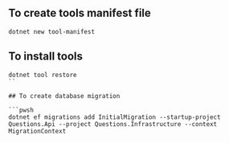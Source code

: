 ## To create tools manifest file

```pwsh
dotnet new tool-manifest
```

## To install tools
```pwsh
dotnet tool restore
``

## To create database migration

```pwsh
dotnet ef migrations add InitialMigration --startup-project Questions.Api --project Questions.Infrastructure --context MigrationContext
```